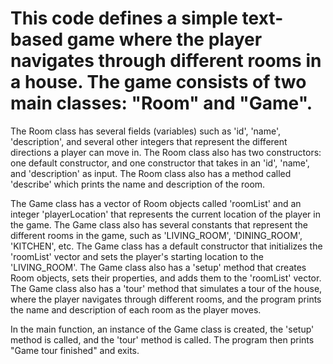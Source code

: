 # This code defines a simple text-based game where the player navigates through different rooms in a house. The game consists of two main classes: "Room" and "Game".

The Room class has several fields (variables) such as 'id', 'name', 'description', and several other integers that represent the different directions a player can move in. The Room class also has two constructors: one default constructor, and one constructor that takes in an 'id', 'name', and 'description' as input. The Room class also has a method called 'describe' which prints the name and description of the room.

The Game class has a vector of Room objects called 'roomList' and an integer 'playerLocation' that represents the current location of the player in the game. The Game class also has several constants that represent the different rooms in the game, such as 'LIVING_ROOM', 'DINING_ROOM', 'KITCHEN', etc. The Game class has a default constructor that initializes the 'roomList' vector and sets the player's starting location to the 'LIVING_ROOM'. The Game class also has a 'setup' method that creates Room objects, sets their properties, and adds them to the 'roomList' vector. The Game class also has a 'tour' method that simulates a tour of the house, where the player navigates through different rooms, and the program prints the name and description of each room as the player moves.

In the main function, an instance of the Game class is created, the 'setup' method is called, and the 'tour' method is called. The program then prints "Game tour finished" and exits.
